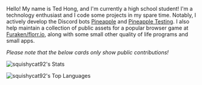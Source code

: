 Hello! My name is Ted Hong, and I'm currently a high school student! I'm a technology enthusiast and I code some projects in my spare time. Notably, I actively develop the Discord bots [Pineapple](https://discord.com/api/oauth2/authorize?client_id=921991901798871100&permissions=8&scope=bot%20applications.commands) and [Pineapple Testing](https://discord.com/api/oauth2/authorize?client_id=964240371683053588&permissions=8&scope=bot%20applications.commands). I also help maintain a collection of public assets for a popular browser game at [Furaken/florr.io](https://github.com/Furaken/florr.io), along with some small other quality of life programs and small apps.

*Please note that the below cards only show public contributions!*

![squishycat92's Stats](https://github-readme-stats.vercel.app/api?username=squishycat92&theme=nord&show_icons=true&hide_border=false&count_private=true)

![squishycat92's Top Languages](https://github-readme-stats.vercel.app/api/top-langs/?username=squishycat92&theme=nord&show_icons=true&hide_border=false&layout=compact)
